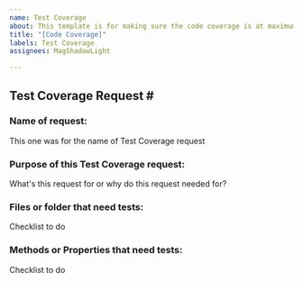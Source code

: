 ```yaml
---
name: Test Coverage
about: This template is for making sure the code coverage is at maximum as possible
title: "[Code Coverage]"
labels: Test Coverage
assignees: MagShadowLight

---
```


## Test Coverage Request \#

### Name of request:

This one was for the name of Test Coverage request

### Purpose of this Test Coverage request:

What's this request for or why do this request needed for?

### Files or folder that need tests:

Checklist to do

### Methods or Properties that need tests:

Checklist to do
